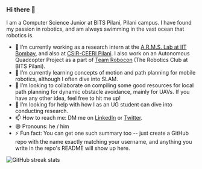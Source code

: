 ### Hi there 👋

I am a Computer Science Junior at BITS Pilani, Pilani campus. I have found my passion in robotics, and am always swimming in the vast ocean that robotics is.

- 🔭 I’m currently working as a research intern at the [A.R.M.S. Lab at IIT Bombay](https://www.sc.iitb.ac.in/robotics/), and also at [CSIR-CEERI Pilani](https://www.ceeri.res.in/). I also work on an Autonomous Quadcopter Project as a part of [Team Robocon](https://bitsrobocon.github.io/) (The Robotics Club at BITS Pilani).
- 🌱 I’m currently learning concepts of motion and path planning for mobile robotics, although I often dive into SLAM.
- 👯 I’m looking to collaborate on compiling some good resources for local path planning for dynamic obstacle avoidance, mainly for UAVs. If you have any other idea, feel free to hit me up!
- 🤔 I’m looking for help with how I as an UG student can dive into conducting research.
- 📫 How to reach me: DM me on [LinkedIn](https://www.linkedin.com/in/srujan-deolasee/) or [Twitter](https://twitter.com/sruj_d?s=09).
- 😄 Pronouns: he / him
- ⚡ Fun fact: You can get one such summary too -- just create a GitHub repo with the name exactly matching your username, and anything you write in the repo's README will show up here.

<!-- [Srujan's GitHub stats](https://github-readme-stats.vercel.app/api?username=Srujan-D&show_icons=true&theme=dark) -->

![GitHub streak stats](https://github-readme-streak-stats.herokuapp.com/?user=Srujan-D&theme=dark)
